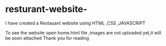 # resturant-website-
I have created a Restauant website using HTML ,CSS ,JAVASCRIPT

To see the website open home.html file ,images are not uploaded yet,it will be soon attached
Thank you for reading
